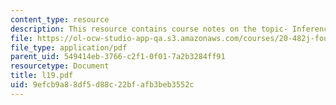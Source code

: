 ```yaml
---
content_type: resource
description: This resource contains course notes on the topic- Inference and Statistics.
file: https://ol-ocw-studio-app-qa.s3.amazonaws.com/courses/20-482j-foundations-of-algorithms-and-computational-techniques-in-systems-biology-spring-2006/9efcb9a88df5d88c22bfafb3beb3552c_l19.pdf
file_type: application/pdf
parent_uid: 549414eb-3766-c2f1-0f01-7a2b3284ff91
resourcetype: Document
title: l19.pdf
uid: 9efcb9a8-8df5-d88c-22bf-afb3beb3552c
---
```

